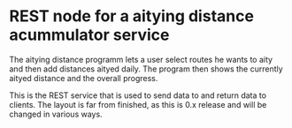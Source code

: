 # REST node for a aitying distance acummulator service

The aitying distance programm lets a user select routes he wants to aity and then add distances aityed daily. The program then shows the currently aityed distance and the overall progress. 

This is the REST service that is used to send data to and return data to clients. The layout is far from finished, as this is 0.x release and will be changed in various ways.
